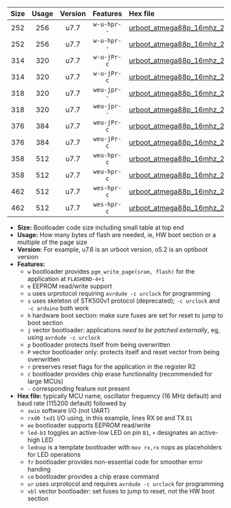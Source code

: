 |Size|Usage|Version|Features|Hex file|
|:-:|:-:|:-:|:-:|:--|
|252|256|u7.7|`w-u-hpr--`|[urboot_atmega88p_16mhz_230400bps_swio_rxd0_txd1_led+b5_ur.hex](https://raw.githubusercontent.com/stefanrueger/urboot.hex/main/mcus/atmega88p/fcpu_16mhz/230400_bps/urboot_atmega88p_16mhz_230400bps_swio_rxd0_txd1_led+b5_ur.hex)|
|252|256|u7.7|`w-u-hpr--`|[urboot_atmega88p_16mhz_230400bps_swio_rxd0_txd1_lednop_ur.hex](https://raw.githubusercontent.com/stefanrueger/urboot.hex/main/mcus/atmega88p/fcpu_16mhz/230400_bps/urboot_atmega88p_16mhz_230400bps_swio_rxd0_txd1_lednop_ur.hex)|
|314|320|u7.7|`w-u-jPr-c`|[urboot_atmega88p_16mhz_230400bps_swio_rxd0_txd1_led+b5_fr_ce_ur_vbl.hex](https://raw.githubusercontent.com/stefanrueger/urboot.hex/main/mcus/atmega88p/fcpu_16mhz/230400_bps/urboot_atmega88p_16mhz_230400bps_swio_rxd0_txd1_led+b5_fr_ce_ur_vbl.hex)|
|314|320|u7.7|`w-u-jPr-c`|[urboot_atmega88p_16mhz_230400bps_swio_rxd0_txd1_lednop_fr_ce_ur_vbl.hex](https://raw.githubusercontent.com/stefanrueger/urboot.hex/main/mcus/atmega88p/fcpu_16mhz/230400_bps/urboot_atmega88p_16mhz_230400bps_swio_rxd0_txd1_lednop_fr_ce_ur_vbl.hex)|
|318|320|u7.7|`weu-jpr--`|[urboot_atmega88p_16mhz_230400bps_swio_rxd0_txd1_ee_led+b5_ur_vbl.hex](https://raw.githubusercontent.com/stefanrueger/urboot.hex/main/mcus/atmega88p/fcpu_16mhz/230400_bps/urboot_atmega88p_16mhz_230400bps_swio_rxd0_txd1_ee_led+b5_ur_vbl.hex)|
|318|320|u7.7|`weu-jpr--`|[urboot_atmega88p_16mhz_230400bps_swio_rxd0_txd1_ee_lednop_ur_vbl.hex](https://raw.githubusercontent.com/stefanrueger/urboot.hex/main/mcus/atmega88p/fcpu_16mhz/230400_bps/urboot_atmega88p_16mhz_230400bps_swio_rxd0_txd1_ee_lednop_ur_vbl.hex)|
|376|384|u7.7|`weu-jPr-c`|[urboot_atmega88p_16mhz_230400bps_swio_rxd0_txd1_ee_led+b5_fr_ce_ur_vbl.hex](https://raw.githubusercontent.com/stefanrueger/urboot.hex/main/mcus/atmega88p/fcpu_16mhz/230400_bps/urboot_atmega88p_16mhz_230400bps_swio_rxd0_txd1_ee_led+b5_fr_ce_ur_vbl.hex)|
|376|384|u7.7|`weu-jPr-c`|[urboot_atmega88p_16mhz_230400bps_swio_rxd0_txd1_ee_lednop_fr_ce_ur_vbl.hex](https://raw.githubusercontent.com/stefanrueger/urboot.hex/main/mcus/atmega88p/fcpu_16mhz/230400_bps/urboot_atmega88p_16mhz_230400bps_swio_rxd0_txd1_ee_lednop_fr_ce_ur_vbl.hex)|
|358|512|u7.7|`weu-hpr-c`|[urboot_atmega88p_16mhz_230400bps_swio_rxd0_txd1_ee_led+b5_fr_ce_ur.hex](https://raw.githubusercontent.com/stefanrueger/urboot.hex/main/mcus/atmega88p/fcpu_16mhz/230400_bps/urboot_atmega88p_16mhz_230400bps_swio_rxd0_txd1_ee_led+b5_fr_ce_ur.hex)|
|358|512|u7.7|`weu-hpr-c`|[urboot_atmega88p_16mhz_230400bps_swio_rxd0_txd1_ee_lednop_fr_ce_ur.hex](https://raw.githubusercontent.com/stefanrueger/urboot.hex/main/mcus/atmega88p/fcpu_16mhz/230400_bps/urboot_atmega88p_16mhz_230400bps_swio_rxd0_txd1_ee_lednop_fr_ce_ur.hex)|
|462|512|u7.7|`wes-hpr-c`|[urboot_atmega88p_16mhz_230400bps_swio_rxd0_txd1_ee_led+b5_fr_ce.hex](https://raw.githubusercontent.com/stefanrueger/urboot.hex/main/mcus/atmega88p/fcpu_16mhz/230400_bps/urboot_atmega88p_16mhz_230400bps_swio_rxd0_txd1_ee_led+b5_fr_ce.hex)|
|462|512|u7.7|`wes-hpr-c`|[urboot_atmega88p_16mhz_230400bps_swio_rxd0_txd1_ee_lednop_fr_ce.hex](https://raw.githubusercontent.com/stefanrueger/urboot.hex/main/mcus/atmega88p/fcpu_16mhz/230400_bps/urboot_atmega88p_16mhz_230400bps_swio_rxd0_txd1_ee_lednop_fr_ce.hex)|

- **Size:** Bootloader code size including small table at top end
- **Usage:** How many bytes of flash are needed, ie, HW boot section or a multiple of the page size
- **Version:** For example, u7.6 is an urboot version, o5.2 is an optiboot version
- **Features:**
  + `w` bootloader provides `pgm_write_page(sram, flash)` for the application at `FLASHEND-4+1`
  + `e` EEPROM read/write support
  + `u` uses urprotocol requiring `avrdude -c urclock` for programming
  + `s` uses skeleton of STK500v1 protocol (deprecated); `-c urclock` and `-c arduino` both work
  + `h` hardware boot section: make sure fuses are set for reset to jump to boot section
  + `j` vector bootloader: applications *need to be patched externally*, eg, using `avrdude -c urclock`
  + `p` bootloader protects itself from being overwritten
  + `P` vector bootloader only: protects itself and reset vector from being overwritten
  + `r` preserves reset flags for the application in the register R2
  + `c` bootloader provides chip erase functionality (recommended for large MCUs)
  + `-` corresponding feature not present
- **Hex file:** typically MCU name, oscillator frequency (16 MHz default) and baud rate (115200 default) followed by
  + `swio` software I/O (not UART)
  + `rxd0 txd1` I/O using, in this example, lines RX `D0` and TX `D1`
  + `ee` bootloader supports EEPROM read/write
  + `led-b1` toggles an active-low LED on pin `B1`, `+` designates an active-high LED
  + `lednop` is a template bootloader with `mov rx,rx` nops as placeholders for LED operations
  + `fr` bootloader provides non-essential code for smoother error handing
  + `ce` bootloader provides a chip erase command
  + `ur` uses urprotocol and requires `avrdude -c urclock` for programming
  + `vbl` vector bootloader: set fuses to jump to reset, not the HW boot section
